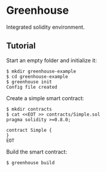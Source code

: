 
# Greenhouse

Integrated solidity environment.

## Tutorial

Start an empty folder and initialize it:

```
$ mkdir greenhouse-example
$ cd greenhouse-example
$ greenhouse init
Config file created
```

Create a simple smart contract:

```
$ mkdir contracts
$ cat <<EOT >> contracts/Simple.sol
pragma solidity >=0.8.0;

contract Simple {
}
EOT
```

Build the smart contract:

```
$ greenhouse build
```
